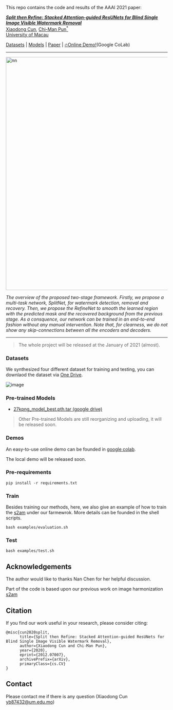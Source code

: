This repo contains the code and results of the AAAI 2021 paper:

<i><b> [Split then Refine: Stacked Attention-guided ResUNets for Blind Single Image Visible Watermark Removal](https://arxiv.org/abs/2012.07007)</b></i><br>
[Xiaodong Cun](http://vinthony.github.io), [Chi-Man Pun<sup>*</sup>](http://www.cis.umac.mo/~cmpun/) <br>
[University of Macau](http://um.edu.mo/)

[Datasets](#Resources) | [Models](#Resources) | [Paper](https://arxiv.org/abs/2012.07007)  | [🔥Online Demo!](https://colab.research.google.com/drive/1pYY7byBjM-7aFIWk8HcF9nK_s6pqGwww?usp=sharing)(Google CoLab)

<hr>

<img width="726" alt="nn" src="https://user-images.githubusercontent.com/4397546/101241905-37915d80-3735-11eb-9fb9-2e1e46d63f15.png">

<i>The overview of the proposed two-stage framework. Firstly, we propose a multi-task network, SplitNet, for watermark detection, removal  and recovery. Then, we propose the RefineNet to smooth the learned region with the predicted mask and the recovered background from the previous stage. As a consquence, our network can be trained in an end-to-end fashion without any manual intervention. Note that, for clearness, we do not show any skip-connections between all the encoders and decoders.</i>
<hr>

> The whole project will be released at the January of 2021 (almost).


### Datasets

We synthesized four different dataset for training and testing, you can downlaod the dataset via [One Drive](https://uofmacau-my.sharepoint.com/:f:/g/personal/yb87432_umac_mo/Ek27dEFECGJKqYlZ1vxf7QMBTp3LuEAo-24Sfq_6vGxgaw).

![image](https://user-images.githubusercontent.com/4397546/104273158-74413900-54d9-11eb-95fa-c6bee94de0ea.png)


### Pre-trained Models

* [27kpng_model_best.pth.tar (google drive)](https://drive.google.com/file/d/1KpSJ6385CHN6WlAINqB3CYrJdleQTJBc/view?usp=sharing)

> Other Pre-trained Models are still reorganizing and uploading, it will be released soon.


### Demos

An easy-to-use online demo can be founded in [google colab](https://colab.research.google.com/drive/1pYY7byBjM-7aFIWk8HcF9nK_s6pqGwww?usp=sharing).

The local demo will be released soon.

### Pre-requirements

```
pip install -r requirements.txt
```

### Train

Besides training our methods, here, we also give an example of how to train the [s2am](https://github.com/vinthony/s2am) under our farmewrok. More details can be founded in the shell scripts.


```
bash examples/evaluation.sh
```

### Test

```
bash examples/test.sh
```

## **Acknowledgements**
The author would like to thanks Nan Chen for her helpful discussion.

Part of the code is based upon our previous work on image harmonization [s2am](https://github.com/vinthony/s2am) 

## **Citation**

If you find our work useful in your research, please consider citing:

```
@misc{cun2020split,
      title={Split then Refine: Stacked Attention-guided ResUNets for Blind Single Image Visible Watermark Removal}, 
      author={Xiaodong Cun and Chi-Man Pun},
      year={2020},
      eprint={2012.07007},
      archivePrefix={arXiv},
      primaryClass={cs.CV}
}
```

## **Contact**
Please contact me if there is any question (Xiaodong Cun yb87432@um.edu.mo)
